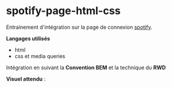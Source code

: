 # spotify-page-html-css

Entrainement d'intégration sur la page de connexion [spotify](https://www.spotify.com/fr/).

**Langages utilisés**

- html
- css et media queries

Intégration en suivant la **Convention BEM** et la technique du **RWD**

**Visuel attendu** :


